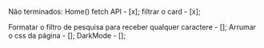 Não terminados:
Home()
fetch API - [x];
filtrar o card - [x];

Formatar o filtro de pesquisa para receber qualquer caractere - [];
Arrumar o css da página - [];
DarkMode - [];
